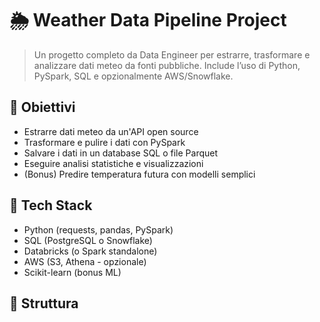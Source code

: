 # 🌦️ Weather Data Pipeline Project

> Un progetto completo da Data Engineer per estrarre, trasformare e analizzare dati meteo da fonti pubbliche. Include l’uso di Python, PySpark, SQL e opzionalmente AWS/Snowflake.

## 📌 Obiettivi

- Estrarre dati meteo da un'API open source
- Trasformare e pulire i dati con PySpark
- Salvare i dati in un database SQL o file Parquet
- Eseguire analisi statistiche e visualizzazioni
- (Bonus) Predire temperatura futura con modelli semplici

## 🧰 Tech Stack

- Python (requests, pandas, PySpark)
- SQL (PostgreSQL o Snowflake)
- Databricks (o Spark standalone)
- AWS (S3, Athena - opzionale)
- Scikit-learn (bonus ML)

## 📁 Struttura